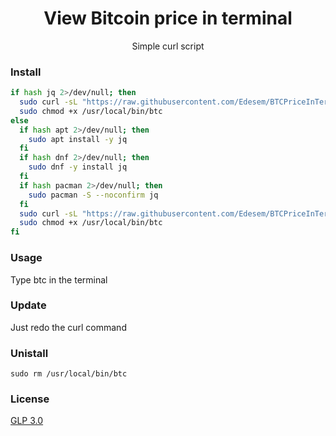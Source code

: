 <h1 align="center">View Bitcoin price in terminal</h1>
<p align="center">Simple curl script</p>

### Install

```bash
if hash jq 2>/dev/null; then
  sudo curl -sL "https://raw.githubusercontent.com/Edesem/BTCPriceInTerminal/main/btc" -o /usr/local/bin/btc
  sudo chmod +x /usr/local/bin/btc
else
  if hash apt 2>/dev/null; then
    sudo apt install -y jq
  fi
  if hash dnf 2>/dev/null; then
    sudo dnf -y install jq
  fi
  if hash pacman 2>/dev/null; then
    sudo pacman -S --noconfirm jq
  fi
  sudo curl -sL "https://raw.githubusercontent.com/Edesem/BTCPriceInTerminal/main/btc" -o /usr/local/bin/btc
  sudo chmod +x /usr/local/bin/btc
fi
```

### Usage

Type btc in the terminal

### Update

Just redo the curl command

### Unistall

`sudo rm /usr/local/bin/btc`

### License

[GLP 3.0](https://raw.githubusercontent.com/Edesem/BTCPriceInTerminal/main/LICENSE)
